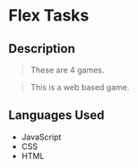 # Flex Tasks

## Description
> These are 4 games. 

> This is a web based game.

## Languages Used
  - JavaScript
  - CSS
  - HTML